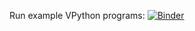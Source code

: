 Run example VPython programs: [![Binder](https://mybinder.org/badge_logo.svg)](https://mybinder.org/v2/gh/DPHHSCodingClub/vpython-jupyter/HEAD?filepath=index.ipynb)
